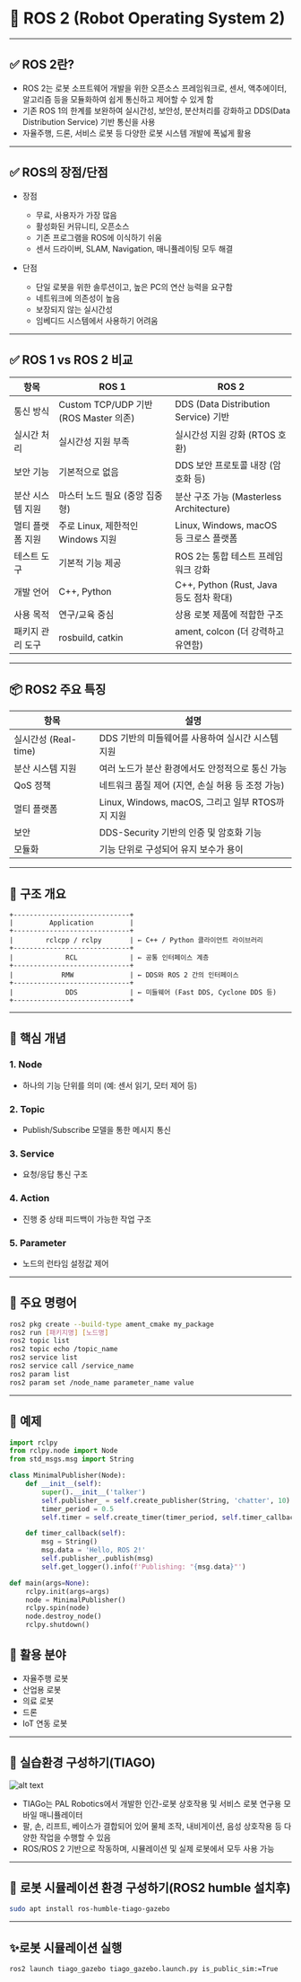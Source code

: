 # 🧮 ROS 2 (Robot Operating System 2)


---

## ✅ ROS 2란?

- ROS 2는 로봇 소프트웨어 개발을 위한 오픈소스 프레임워크로, 센서, 액추에이터, 알고리즘 등을 모듈화하여 쉽게 통신하고 제어할 수 있게 함
- 기존 ROS 1의 한계를 보완하여 실시간성, 보안성, 분산처리를 강화하고 DDS(Data Distribution Service) 기반 통신을 사용
- 자율주행, 드론, 서비스 로봇 등 다양한 로봇 시스템 개발에 폭넓게 활용

---

## ✅ ROS의 장점/단점

- 장점
  - 무료, 사용자가 가장 많음
  - 활성화된 커뮤니티, 오픈소스
  - 기존 프로그램을 ROS에 이식하기 쉬움
  - 센서 드라이버, SLAM, Navigation, 매니퓰레이팅 모두 해결

- 단점
  - 단일 로봇을 위한 솔루션이고, 높은 PC의 연산 능력을 요구함
  - 네트워크에 의존성이 높음
  - 보장되지 않는 실시간성
  - 임베디드 시스템에서 사용하기 어려움

---

## ✅ ROS 1 vs ROS 2 비교

|항목	|ROS 1|	ROS 2|
|----|----|----|
|통신 방식|Custom TCP/UDP 기반 (ROS Master 의존)|	DDS (Data Distribution Service) 기반|
| 실시간 처리|	실시간성 지원 부족|	실시간성 지원 강화 (RTOS 호환)|
| 보안 기능|	기본적으로 없음|	DDS 보안 프로토콜 내장 (암호화 등)|
| 분산 시스템 지원|	마스터 노드 필요 (중앙 집중형)|	분산 구조 가능 (Masterless Architecture)|
| 멀티 플랫폼 지원|	주로 Linux, 제한적인 Windows 지원|	Linux, Windows, macOS 등 크로스 플랫폼|
| 테스트 도구|	기본적 기능 제공|	ROS 2는 통합 테스트 프레임워크 강화|
| 개발 언어|	C++, Python|	C++, Python (Rust, Java 등도 점차 확대)|
| 사용 목적|	연구/교육 중심|	상용 로봇 제품에 적합한 구조|
| 패키지 관리 도구|	rosbuild, catkin|	ament, colcon (더 강력하고 유연함)|

---

## 📦 ROS2 주요 특징

| 항목 | 설명 |
|------|------|
| 실시간성 (Real-time) | DDS 기반의 미들웨어를 사용하여 실시간 시스템 지원 |
| 분산 시스템 지원 | 여러 노드가 분산 환경에서도 안정적으로 통신 가능 |
| QoS 정책 | 네트워크 품질 제어 (지연, 손실 허용 등 조정 가능) |
| 멀티 플랫폼 | Linux, Windows, macOS, 그리고 일부 RTOS까지 지원 |
| 보안 | DDS-Security 기반의 인증 및 암호화 기능 |
| 모듈화 | 기능 단위로 구성되어 유지 보수가 용이 |

---

## 🧱 구조 개요

```
+-----------------------------+
|         Application         |
+-----------------------------+
|        rclcpp / rclpy       | ← C++ / Python 클라이언트 라이브러리
+-----------------------------+
|             RCL             | ← 공통 인터페이스 계층
+-----------------------------+
|            RMW              | ← DDS와 ROS 2 간의 인터페이스
+-----------------------------+
|             DDS             | ← 미들웨어 (Fast DDS, Cyclone DDS 등)
+-----------------------------+
```

---

## 🔗 핵심 개념

### 1. Node
- 하나의 기능 단위를 의미 (예: 센서 읽기, 모터 제어 등)

### 2. Topic
- Publish/Subscribe 모델을 통한 메시지 통신

### 3. Service
- 요청/응답 통신 구조

### 4. Action
- 진행 중 상태 피드백이 가능한 작업 구조

### 5. Parameter
- 노드의 런타임 설정값 제어

---

## 📁 주요 명령어

```bash
ros2 pkg create --build-type ament_cmake my_package
ros2 run [패키지명] [노드명]
ros2 topic list
ros2 topic echo /topic_name
ros2 service list
ros2 service call /service_name
ros2 param list
ros2 param set /node_name parameter_name value
```

---

## 🧪 예제

```python
import rclpy
from rclpy.node import Node
from std_msgs.msg import String

class MinimalPublisher(Node):
    def __init__(self):
        super().__init__('talker')
        self.publisher_ = self.create_publisher(String, 'chatter', 10)
        timer_period = 0.5
        self.timer = self.create_timer(timer_period, self.timer_callback)

    def timer_callback(self):
        msg = String()
        msg.data = 'Hello, ROS 2!'
        self.publisher_.publish(msg)
        self.get_logger().info(f'Publishing: "{msg.data}"')

def main(args=None):
    rclpy.init(args=args)
    node = MinimalPublisher()
    rclpy.spin(node)
    node.destroy_node()
    rclpy.shutdown()
```


## 🧩 활용 분야

- 자율주행 로봇
- 산업용 로봇
- 의료 로봇
- 드론
- IoT 연동 로봇

---

## 🎈 실습환경 구성하기(TIAGO)

![alt text](image.png)

- TIAGo는 PAL Robotics에서 개발한 인간-로봇 상호작용 및 서비스 로봇 연구용 모바일 매니퓰레이터
- 팔, 손, 리프트, 베이스가 결합되어 있어 물체 조작, 내비게이션, 음성 상호작용 등 다양한 작업을 수행할 수 있음
- ROS/ROS 2 기반으로 작동하며, 시뮬레이션 및 실제 로봇에서 모두 사용 가능
---

## 🧨 로봇 시뮬레이션 환경 구성하기(ROS2 humble 설치후)

```bash
sudo apt install ros-humble-tiago-gazebo
```
---
## ✨로봇 시뮬레이션 실행

```bash 
ros2 launch tiago_gazebo tiago_gazebo.launch.py is_public_sim:=True
```